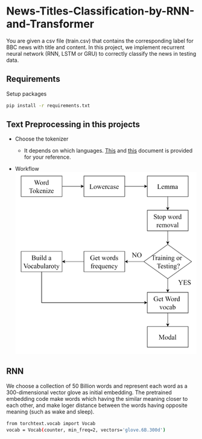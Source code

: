 # News-Titles-Classification-by-RNN-and-Transformer
You are given a csv file (train.csv) that contains the corresponding label for BBC news with title and content.
In this project, we implement recurrent neural network (RNN, LSTM or GRU) to correctly classify the news in testing data.

## Requirements
Setup packages
```sh
pip install -r requirements.txt
```

## Text Preprocessing in this projects
- Choose the tokenizer
    - It depends on which languages. [This]((https://blog.ekbana.com/private-nltk-vs-spacy-3926b3674ee4)) and [this](https://www.analyticsvidhya.com/blog/2019/07/how-get-started-nlp-6-unique-ways-perform-tokenization/) document is  provided for your reference.

- Workflow![workflow](./image/processing.png)


## RNN
We choose a collection of 50 Billion words and represent each word as a 300-dimensional vector glove as initial embedding.
The pretrained embedding code make words which having the similar meaning closer to each other, and make loger distance between the words having opposite meaning (such as wake and sleep).

```sh
from torchtext.vocab import Vocab
vocab = Vocab(counter, min_freq=2, vectors='glove.6B.300d')
```

